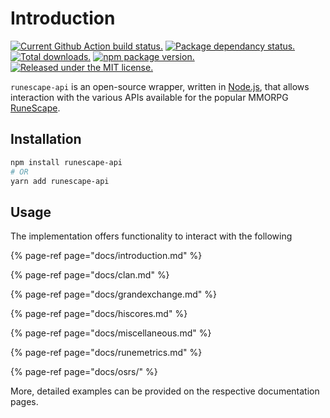 # Introduction

[![Current Github Action build status.](https://github.com/pqt/runescape-api/workflows/status/badge.svg?color=005cc5)](https://github.com/pqt/runescape-api/actions?workflow=status) [![Package dependancy status.](https://img.shields.io/librariesio/release/npm/runescape-api)](https://www.npmjs.org/package/runescape-api) [![Total downloads.](https://img.shields.io/npm/dt/runescape-api?color=005cc5)](https://www.npmjs.org/package/runescape-api) [![npm package version.](https://img.shields.io/npm/v/runescape-api.svg?color=005cc5)](https://www.npmjs.org/package/runescape-api) [![Released under the MIT license.](https://img.shields.io/badge/license-MIT-blue.svg?color=005cc5)](https://github.com/pqt/runescape-api/blob/master/LICENSE)

`runescape-api` is an open-source wrapper, written in [Node.js](https://nodejs.org), that allows interaction with the various APIs available for the popular MMORPG [RuneScape](http://www.runescape.com).

## Installation

```bash
npm install runescape-api
# OR
yarn add runescape-api
```

## Usage

The implementation offers functionality to interact with the following

{% page-ref page="docs/introduction.md" %}

{% page-ref page="docs/clan.md" %}

{% page-ref page="docs/grandexchange.md" %}

{% page-ref page="docs/hiscores.md" %}

{% page-ref page="docs/miscellaneous.md" %}

{% page-ref page="docs/runemetrics.md" %}

{% page-ref page="docs/osrs/" %}

More, detailed examples can be provided on the respective documentation pages.

